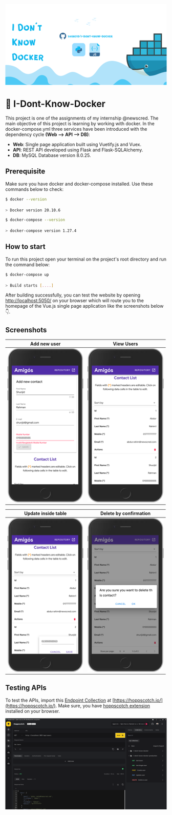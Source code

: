 ![banner](assets/images/banner.png)

# :whale: **I-Dont-Know-Docker**

This project is one of the assignments of my internship @newscred. The main objective of this project is learning by working with docker. In the docker-compose.yml three services have been introduced with the dependency cycle **(Web --> API --> DB)**:

- **Web**: Single page application built using Vuetify.js and Vuex.
- **API**: REST API developed using Flask and Flask-SQLAlchemy.
- **DB**: MySQL Database version 8.0.25.

## **Prerequisite**

Make sure you have docker and docker-compose installed. Use these commands below to check:

```bash
$ docker --version

> Docker version 20.10.6
```

```bash
$ docker-compose --version

> docker-compose version 1.27.4
```

## **How to start**

To run this project open your terminal on the project's root directory and run the command below:

```bash
$ docker-compose up

> Build starts [....]
```

After building successfully, you can test the website by opening [http://localhost:5050/](http://localhost:5050/) on your browser which will route you to the homepage of the Vue.js single page application like the screenshots below 👇.

## **Screenshots**

| Add new user                                    | View Users                                       |
| ----------------------------------------------- | ------------------------------------------------ |
| <img src="assets/images/add.png" height="480"/> | <img src="assets/images/view.png" height="480"/> |

| Update inside table                                | Delete by confirmation                             |
| -------------------------------------------------- | -------------------------------------------------- |
| <img src="assets/images/update.png" height="480"/> | <img src="assets/images/delete.png" height="480"/> |

## Testing APIs

To test the APIs, import this [Endpoint Collection](assets/utils/hoppscotch.json) at [https://hoppscotch.io/](https://hoppscotch.io/). Make sure, you have [hoppscotch extension](https://chrome.google.com/webstore/detail/hoppscotch-browser-extens/amknoiejhlmhancpahfcfcfhllgkpbld?hl=en) installed on your browser.

![Snapshot for API](assets/images/testing.png)
